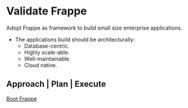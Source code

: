 # Validate Frappe 

Adopt Frappe as framework to build small size enterprise applications.  

- The applications build should be architecturally: 
	- Database-centric.
	- Highly scale-able.
	- Well-maintainable.
	- Cloud native.

## Approach | Plan | Execute

[Boot Frappe](https://github.com/mak-aravind/mak-obsidian-missionOneDoubleO/blob/main/missionOneDoubleO/Frappe/notes/zzz-Outset-Frappe-Bench.md)
